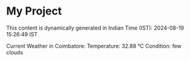 # My Project

This content is dynamically generated in Indian Time (IST): 2024-08-19 15:26:49 IST


Current Weather in Coimbatore:
Temperature: 32.88 °C
Condition: few clouds
